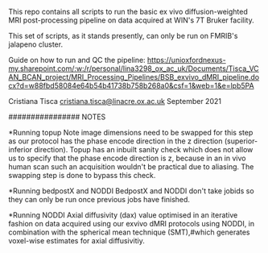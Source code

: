 This repo contains all scripts to run the basic ex vivo diffusion-weighted MRI post-processing pipeline on data acquired at WIN's 7T Bruker facility.

This set of scripts, as it stands presently, can only be run on FMRIB's jalapeno cluster.

Guide on how to run and QC the pipeline: https://unioxfordnexus-my.sharepoint.com/:w:/r/personal/lina3298_ox_ac_uk/Documents/Tisca_VCAN_BCAN_project/MRI_Processing_Pipelines/BSB_exvivo_dMRI_pipeline.docx?d=w88fbd58084e64b54b41738b758b268a0&csf=1&web=1&e=lpb5PA

Cristiana Tisca
cristiana.tisca@linacre.ox.ac.uk
September 2021

################ NOTES

*Running topup
Note image dimensions need to be swapped for this step as our protocol has the phase encode direction in the z direction (superior-inferior direction). Topup has an inbuilt sanity check which does not allow us to specify that the phase encode direction is z, because in an in vivo human scan such an acquisition wouldn't be practical due to aliasing. The swapping step is done to bypass this check.

*Running bedpostX and NODDI
BedpostX and NODDI don't take jobids so they can only be run once previous jobs have finished.

*Running NODDI
Axial diffusivity (dax) value optimised in an iterative fashion on data acquired using our exvivo
dMRI protocols using NODDI, in combination with the spherical mean technique (SMT),#which generates voxel-wise estimates for axial diffusivitiy.
